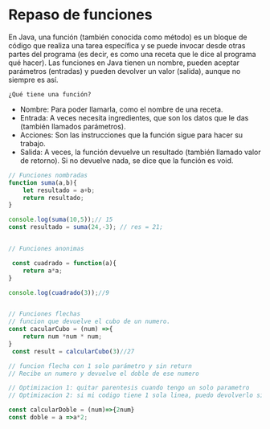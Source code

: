 # Repaso de funciones
En Java, una función (también conocida como método) es un bloque de código que realiza una tarea específica y se puede invocar desde otras partes del programa (es decir, es como una receta que le dice al programa qué hacer).
Las funciones en Java tienen un nombre, pueden aceptar parámetros (entradas) y pueden devolver un valor (salida), aunque no siempre es así.

`¿Qué tiene una función?`
- Nombre: Para poder llamarla, como el nombre de una receta.
- Entrada: A veces necesita ingredientes, que son los datos que le das (también llamados parámetros).
- Acciones: Son las instrucciones que la función sigue para hacer su trabajo.
- Salida: A veces, la función devuelve un resultado (también llamado valor de retorno). Si no devuelve nada, se dice que la función es void.



<!-- (una funcion es para ejecutar una accion) -->


```js 
// Funciones nombradas
function suma(a,b){
    let resultado = a+b;
    return resultado;
}

console.log(suma(10,5));// 15
const resultado = suma(24,-3); // res = 21;


// Funciones anonimas

 const cuadrado = function(a){
    return a*a;
}

console.log(cuadrado(3));//9


// Funciones flechas
// funcion que devuelve el cubo de un numero.
const cacularCubo = (num) =>{
    return num *num * num;
}
 const result = calcularCubo(3)//27

// funcion flecha con 1 solo parámetro y sin return
// Recibe un numero y devuelve el doble de ese numero

// Optimizacion 1: quitar parentesis cuando tengo un solo parametro
// Optimizacion 2: si mi codigo tiene 1 sola linea, puedo devolverlo sin llaves ni return

const calcularDoble = (num)=>{2num}
const doble = a =>a*2;
```